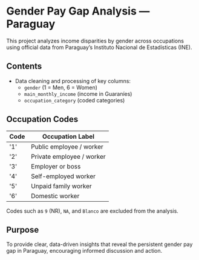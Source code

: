 # Gender Pay Gap Analysis — Paraguay

This project analyzes income disparities by gender across occupations using official data from Paraguay’s Instituto Nacional de Estadísticas (INE).

## Contents

- Data cleaning and processing of key columns:
  - `gender` (1 = Men, 6 = Women)
  - `main_monthly_income` (income in Guaraníes)
  - `occupation_category` (coded categories)

## Occupation Codes

| Code | Occupation Label            |
|-------|----------------------------|
| '1'   | Public employee / worker   |
| '2'   | Private employee / worker  |
| '3'   | Employer or boss           |
| '4'   | Self-employed worker       |
| '5'   | Unpaid family worker       |
| '6'   | Domestic worker            |

Codes such as `9` (NR), `NA`, and `Blanco` are excluded from the analysis.

## Purpose

To provide clear, data-driven insights that reveal the persistent gender pay gap in Paraguay, encouraging informed discussion and action.
